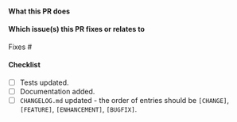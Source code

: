 <!--  Thanks for sending a pull request!  Before submitting:

1. Read our CONTRIBUTING.md guide
2. Rebase your PR if it gets out of sync with main
-->

#### What this PR does

#### Which issue(s) this PR fixes or relates to

Fixes #<issue number>

#### Checklist

- [ ] Tests updated.
- [ ] Documentation added.
- [ ] `CHANGELOG.md` updated - the order of entries should be `[CHANGE]`, `[FEATURE]`, `[ENHANCEMENT]`, `[BUGFIX]`.